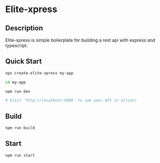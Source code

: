 # Elite-xpress

## Description

Elite-xpress is simple boilerplate for building a rest api with express and typescript.

## Quick Start

```bash
npx create-elite-xpress my-app
```

```bash
cd my-app
```

```bash
npm run dev

# Visit `http://localhost:8000` to see your API in action!
```

## Build

```bash
npm run build
```

## Start

```bash
npm run start
```
